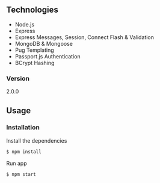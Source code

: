 
## Technologies
* Node.js
* Express
* Express Messages, Session, Connect Flash & Validation
* MongoDB & Mongoose
* Pug Templating
* Passport.js Authentication
* BCrypt Hashing

### Version
2.0.0

## Usage


### Installation

Install the dependencies

```sh
$ npm install
```
Run app

```sh
$ npm start
```

